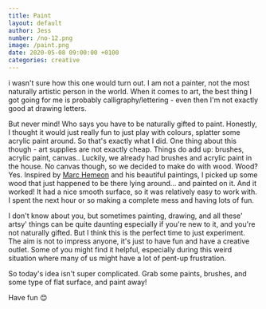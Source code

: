```yaml
---
title: Paint
layout: default
author: Jess
number: /no-12.png
image: /paint.png
date: 2020-05-08 09:00:00 +0100
categories: creative
---
```


i wasn't sure how this one would turn out. I am not a painter, not the most naturally artistic person in the world. When it comes to art, the best thing I got going for me is probably calligraphy/lettering - even then I'm not exactly good at drawing letters.

But never mind! Who says you have to be naturally gifted to paint. Honestly, I thought it would just really fun to just play with colours, splatter some acrylic paint around. So that's exactly what I did. One thing about this though - art supplies are not exactly cheap. Things do add up: brushes, acrylic paint, canvas.. Luckily, we already had brushes and acrylic paint in the house. No canvas though, so we decided to make do with wood. Wood? Yes. Inspired by [Marc Hemeon](https://www.marchemeon.com/) and his beautiful paintings, I picked up some wood that just happened to be there lying around... and painted on it. And it worked! It had a nice smooth surface, so it was relatively easy to work with. I spent the next hour or so making a complete mess and having lots of fun.

I don't know about you, but sometimes painting, drawing, and all these' artsy' things can be quite daunting especially if you're new to it, and you're not naturally gifted. But I think this is the perfect time to just experiment. The aim is not to impress anyone, it's just to have fun and have a creative outlet. Some of you might find it helpful, especially during this weird situation where many of us might have a lot of pent-up frustration.

So today's idea isn't super complicated. Grab some paints, brushes, and some type of flat surface, and paint away!

Have fun 😊
